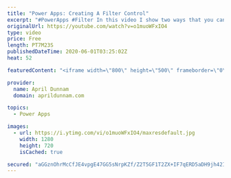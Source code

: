 ```yaml
---
title: "Power Apps: Creating A Filter Control"
excerpt: "#PowerApps #Filter In this video I show two ways that you can create a Filter Control to refine the results in a gallery."
originalUrl: https://youtube.com/watch?v=o1muoWFxIO4
type: video
price: Free
length: PT7M23S
publishedDateTime: 2020-06-01T03:25:02Z
heat: 52

featuredContent: "<iframe width=\"800\" height=\"500\" frameborder=\"0\" src=\"https://www.youtube.com/embed/o1muoWFxIO4\" allow=\"accelerometer; autoplay; encrypted-media; gyroscope; picture-in-picture\" allowfullscreen></iframe>"

provider:
  name: April Dunnam
  domain: aprildunnam.com

topics:
  - Power Apps

images:
  - url: https://i.ytimg.com/vi/o1muoWFxIO4/maxresdefault.jpg
    width: 1280
    height: 720
    isCached: true

secured: "aGGznOhrMcCfJE4vpgE47GG5sNrpKZf/Z2T5GF1T2ZX+IF7qERD5aDH9jh42ICG4WPWm7jouAvV4TnvhkxgCPOaeAmmuwRVBG83M5dUcNCyp1z85GiIeIwGmt2Fc3ZeTxDfDD0pQOcZesZxVVSbCamegNR2/Lh9qPWTJYoymZKXV0JWWKdAVOif0r3gLm7OGhsbFa16dmaOYgLvoBrvJV8wGtUddp9NuIIB5jgf79cJz16z8DHr1KRxl2210MN3kXmBEU76ib4n+ShO+Ko9nXlMGYP0PPU5nJJxLxPc2Zk5oR+0cUmDHx6Tz3kKN4W2jppDPSZKvWkLV3/tKtYHf9xJmwuK4XjlOppMgSTDFXWhnuraJUPORwohbtdgeJP2f6gCUfIFiBIOkVxcoFP9OTqjb8dHPaTravT0tLQWnlwU=;Cosfnb54rcvGasSEZiZLxA=="
---
```


